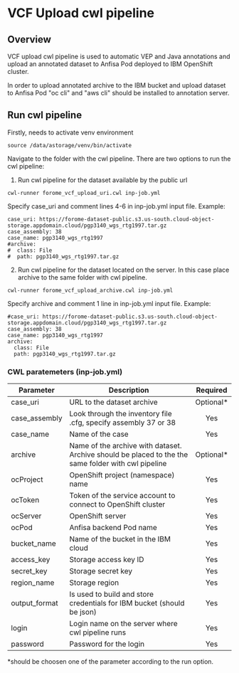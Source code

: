 # VCF Upload cwl pipeline

## Overview
VCF upload cwl pipeline is used to automatic VEP and Java annotations and upload an annotated dataset to Anfisa Pod deployed to IBM OpenShift cluster.

In order to upload annotated archive to the IBM bucket and upload dataset to Anfisa Pod "oc cli" and "aws cli" should be installed to annotation server.

## Run cwl pipeline

Firstly, needs to activate venv environment
```
source /data/astorage/venv/bin/activate
```

Navigate to the folder with the cwl pipeline. There are two options to run the cwl pipeline:
1. Run cwl pipeline for the dataset available by the public url
```
cwl-runner forome_vcf_upload_uri.cwl inp-job.yml
```
Specify case_uri and comment lines 4-6 in inp-job.yml input file.
Example:
```
case_uri: https://forome-dataset-public.s3.us-south.cloud-object-storage.appdomain.cloud/pgp3140_wgs_rtg1997.tar.gz
case_assembly: 38
case_name: pgp3140_wgs_rtg1997
#archive:
#  class: File
#  path: pgp3140_wgs_rtg1997.tar.gz
```

2. Run cwl pipeline for the dataset located on the server. In this case place archive to the same folder with cwl pipeline.
```
cwl-runner forome_vcf_upload_archive.cwl inp-job.yml
```
Specify archive and comment 1 line in inp-job.yml input file.
Example:
```
#case_uri: https://forome-dataset-public.s3.us-south.cloud-object-storage.appdomain.cloud/pgp3140_wgs_rtg1997.tar.gz
case_assembly: 38
case_name: pgp3140_wgs_rtg1997
archive:
  class: File
  path: pgp3140_wgs_rtg1997.tar.gz
```

### CWL paratemeters (inp-job.yml)

| Parameter      | Description                                                                                                               | Required  |
| -------------- | --------------------------------------------------------------------------------------------------------------------------| :------:  |
| case_uri       | URL to the dataset archive                                                                                                | Optional* |
| case_assembly  | Look through the inventory file .cfg, specify assembly 37 or 38                                                           | Yes       |
| case_name      | Name of the case                                                                                                          | Yes       |
| archive        | Name of the archive with dataset. Archive should be placed to the the same folder with cwl pipeline                       | Optional* |
| ocProject      | OpenShift project (namespace) name                                                                                        | Yes       |
| ocToken        | Token of the service account to connect to OpenShift cluster                                                              | Yes       |
| ocServer       | OpenShift server                                                                                                          | Yes       |
| ocPod          | Anfisa backend Pod name                                                                                                   | Yes       |
| bucket_name    | Name of the bucket in the IBM cloud                                                                                       | Yes       |
| access_key     | Storage access key ID                                                                                                     | Yes       |
| secret_key     | Storage secret key                                                                                                        | Yes       |
| region_name    | Storage region                                                                                                            | Yes       |
| output_format  | Is used to build and store credentials for IBM bucket (should be json)                                                    | Yes       |
| login          | Login name on the server where cwl pipeline runs                                                                          | Yes       |
| password       | Password for the login                                                                                                    | Yes       |

*should be choosen one of the parameter according to the run option.
